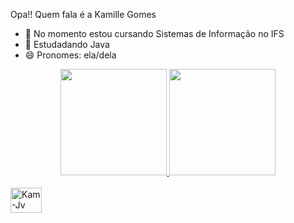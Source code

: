 Opa!! Quem fala é a Kamille Gomes

- 🔭 No momento estou cursando Sistemas de Informação no IFS
- 🌱 Estudadando Java
- 😄 Pronomes: ela/dela

<div align="center">
  <a href="https://github.com/kamillegb03">
  <img height="170em" src="https://github-readme-stats.vercel.app/api?username=kamillegb03&show_icons=true&theme=algolia&include_all_commits=true&count_private=true"/>
  <img height="170em" src="https://github-readme-stats.vercel.app/api/top-langs/?username=kamillegb03&layout=compact&langs_count=7&theme=algolia"/>
</div>
  
<div style="display: inline_block"><br>
  <img align="center" alt="Kam-Jv" height="40" width="50" src="https://cdn.jsdelivr.net/gh/devicons/devicon/icons/java/java-original-wordmark.svg">
</div>
